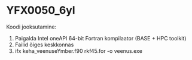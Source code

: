 # YFX0050_6yl

 Koodi jooksutamine:
1. Paigalda Intel oneAPI 64-bit Fortran kompilaator (BASE + HPC toolkit)
2. Failid õiges keskkonnas
3. ifx keha_veenuseYmber.f90 rkf45.for -o veenus.exe
